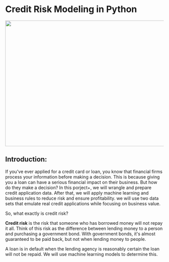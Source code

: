 # Credit Risk Modeling in Python

<p align="center">
  <img width="700" height="400" src="https://user-images.githubusercontent.com/67468718/149666189-fbae54b6-b123-4905-8348-e59ec94cdb1c.png">
</p>

## Introduction:

If you've ever applied for a credit card or loan, you know that financial firms process your information before making a decision. This is because giving you a loan can have a serious financial impact on their business. But how do they make a decision? In this porject+, we will wrangle and prepare credit application data. After that, we will apply machine learning and business rules to reduce risk and ensure profitability. we will use two data sets that emulate real credit applications while focusing on business value.

So, what exactly is credit risk? 

**Credit risk** is the risk that someone who has borrowed money will not repay it all. Think of this risk as the difference between lending money to a person and purchasing a government bond. With government bonds, it's almost guaranteed to be paid back, but not when lending money to people. 

A loan is in default when the lending agency is reasonably certain the loan will not be repaid. We will use machine learning models to determine this.




